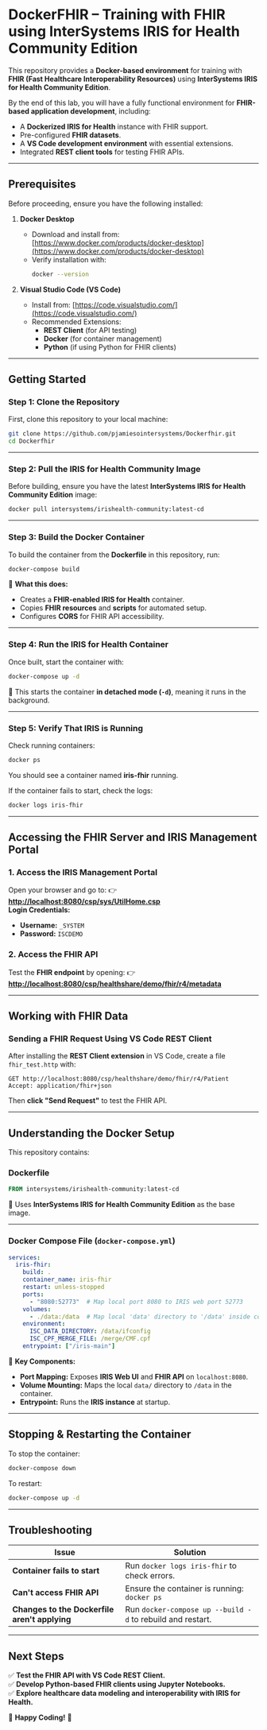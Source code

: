 # **DockerFHIR – Training with FHIR using InterSystems IRIS for Health Community Edition**

This repository provides a **Docker-based environment** for training with **FHIR (Fast Healthcare Interoperability Resources)** using **InterSystems IRIS for Health Community Edition**.

By the end of this lab, you will have a fully functional environment for **FHIR-based application development**, including:
- A **Dockerized IRIS for Health** instance with FHIR support.
- Pre-configured **FHIR datasets**.
- A **VS Code development environment** with essential extensions.
- Integrated **REST client tools** for testing FHIR APIs.

---

## **Prerequisites**
Before proceeding, ensure you have the following installed:

1. **Docker Desktop**  
   - Download and install from: [https://www.docker.com/products/docker-desktop](https://www.docker.com/products/docker-desktop)
   - Verify installation with:  
     ```sh
     docker --version
     ```

2. **Visual Studio Code (VS Code)**
   - Install from: [https://code.visualstudio.com/](https://code.visualstudio.com/)
   - Recommended Extensions:
     - **REST Client** (for API testing)
     - **Docker** (for container management)
     - **Python** (if using Python for FHIR clients)

---

## **Getting Started**

### **Step 1: Clone the Repository**
First, clone this repository to your local machine:
```sh
git clone https://github.com/pjamiesointersystems/Dockerfhir.git
cd Dockerfhir
```

---

### **Step 2: Pull the IRIS for Health Community Image**
Before building, ensure you have the latest **InterSystems IRIS for Health Community Edition** image:
```sh
docker pull intersystems/irishealth-community:latest-cd
```

---

### **Step 3: Build the Docker Container**
To build the container from the **Dockerfile** in this repository, run:
```sh
docker-compose build
```

🔹 **What this does:**
- Creates a **FHIR-enabled IRIS for Health** container.
- Copies **FHIR resources** and **scripts** for automated setup.
- Configures **CORS** for FHIR API accessibility.

---

### **Step 4: Run the IRIS for Health Container**
Once built, start the container with:
```sh
docker-compose up -d
```
🔹 This starts the container **in detached mode (`-d`)**, meaning it runs in the background.

---

### **Step 5: Verify That IRIS is Running**
Check running containers:
```sh
docker ps
```
You should see a container named **iris-fhir** running.

If the container fails to start, check the logs:
```sh
docker logs iris-fhir
```

---

## **Accessing the FHIR Server and IRIS Management Portal**

### **1. Access the IRIS Management Portal**
Open your browser and go to:
👉 **[http://localhost:8080/csp/sys/UtilHome.csp](http://localhost:8080/csp/sys/UtilHome.csp)**  
**Login Credentials:**
- **Username:** `_SYSTEM`
- **Password:** `ISCDEMO`

### **2. Access the FHIR API**
Test the **FHIR endpoint** by opening:
👉 **[http://localhost:8080/csp/healthshare/demo/fhir/r4/metadata](http://localhost:8080/csp/healthshare/demo/fhir/r4/metadata)**

---

## **Working with FHIR Data**
### **Sending a FHIR Request Using VS Code REST Client**
After installing the **REST Client extension** in VS Code, create a file `fhir_test.http` with:
```
GET http://localhost:8080/csp/healthshare/demo/fhir/r4/Patient
Accept: application/fhir+json
```
Then **click "Send Request"** to test the FHIR API.

---

## **Understanding the Docker Setup**
This repository contains:

### **Dockerfile**
```dockerfile
FROM intersystems/irishealth-community:latest-cd
```
🔹 Uses **InterSystems IRIS for Health Community Edition** as the base image.

---

### **Docker Compose File (`docker-compose.yml`)**
```yaml
services:
  iris-fhir:
    build: .
    container_name: iris-fhir
    restart: unless-stopped
    ports:
      - "8080:52773"  # Map local port 8080 to IRIS web port 52773
    volumes:
      - ./data:/data  # Map local 'data' directory to '/data' inside container
    environment:
      ISC_DATA_DIRECTORY: /data/ifconfig
      ISC_CPF_MERGE_FILE: /merge/CMF.cpf
    entrypoint: ["/iris-main"]
```
🔹 **Key Components:**
- **Port Mapping:** Exposes **IRIS Web UI** and **FHIR API** on `localhost:8080`.
- **Volume Mounting:** Maps the local `data/` directory to `/data` in the container.
- **Entrypoint:** Runs the **IRIS instance** at startup.

---

## **Stopping & Restarting the Container**
To stop the container:
```sh
docker-compose down
```

To restart:
```sh
docker-compose up -d
```

---

## **Troubleshooting**
| Issue | Solution |
|--------|---------|
| **Container fails to start** | Run `docker logs iris-fhir` to check errors. |
| **Can't access FHIR API** | Ensure the container is running: `docker ps` |
| **Changes to the Dockerfile aren't applying** | Run `docker-compose up --build -d` to rebuild and restart. |

---

## **Next Steps**
✅ **Test the FHIR API with VS Code REST Client.**  
✅ **Develop Python-based FHIR clients using Jupyter Notebooks.**  
✅ **Explore healthcare data modeling and interoperability with IRIS for Health.**  

🚀 **Happy Coding!** 🚀

